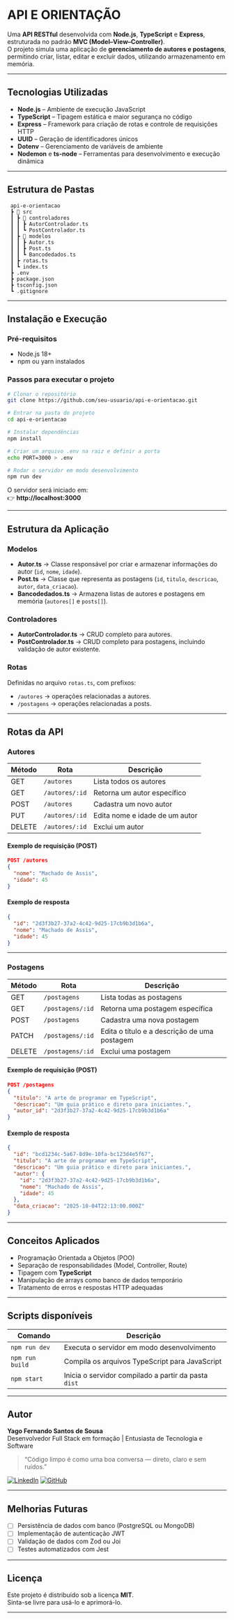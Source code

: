 #  API E ORIENTAÇÃO

Uma **API RESTful** desenvolvida com **Node.js**, **TypeScript** e **Express**, estruturada no padrão **MVC (Model–View–Controller)**.  
O projeto simula uma aplicação de **gerenciamento de autores e postagens**, permitindo criar, listar, editar e excluir dados, utilizando armazenamento em memória.

---

##  Tecnologias Utilizadas

- **Node.js** – Ambiente de execução JavaScript
- **TypeScript** – Tipagem estática e maior segurança no código
- **Express** – Framework para criação de rotas e controle de requisições HTTP
- **UUID** – Geração de identificadores únicos
- **Dotenv** – Gerenciamento de variáveis de ambiente
- **Nodemon** e **ts-node** – Ferramentas para desenvolvimento e execução dinâmica

---

##  Estrutura de Pastas

```
 api-e-orientacao
 ┣ 📂 src
 ┃ ┣ 📂 controladores
 ┃ ┃ ┣ AutorControlador.ts
 ┃ ┃ ┗ PostControlador.ts
 ┃ ┣ 📂 modelos
 ┃ ┃ ┣ Autor.ts
 ┃ ┃ ┣ Post.ts
 ┃ ┃ ┗ Bancodedados.ts
 ┃ ┣ rotas.ts
 ┃ ┗ index.ts
 ┣ .env
 ┣ package.json
 ┣ tsconfig.json
 ┗ .gitignore
```

---

## Instalação e Execução

###  Pré-requisitos
- Node.js 18+  
- npm ou yarn instalados  

###  Passos para executar o projeto

```bash
# Clonar o repositório
git clone https://github.com/seu-usuario/api-e-orientacao.git

# Entrar na pasta do projeto
cd api-e-orientacao

# Instalar dependências
npm install

# Criar um arquivo .env na raiz e definir a porta
echo PORT=3000 > .env

# Rodar o servidor em modo desenvolvimento
npm run dev
```

O servidor será iniciado em:  
👉 **http://localhost:3000**

---

##  Estrutura da Aplicação

###  Modelos
- **Autor.ts** → Classe responsável por criar e armazenar informações do autor (`id`, `nome`, `idade`).
- **Post.ts** → Classe que representa as postagens (`id`, `titulo`, `descricao`, `autor`, `data_criacao`).
- **Bancodedados.ts** → Armazena listas de autores e postagens em memória (`autores[]` e `posts[]`).

###  Controladores
- **AutorControlador.ts** → CRUD completo para autores.
- **PostControlador.ts** → CRUD completo para postagens, incluindo validação de autor existente.

###  Rotas
Definidas no arquivo `rotas.ts`, com prefixos:
- `/autores` → operações relacionadas a autores.
- `/postagens` → operações relacionadas a posts.

---

## Rotas da API

###  Autores

| Método | Rota | Descrição |
|--------|------|------------|
| GET | `/autores` | Lista todos os autores |
| GET | `/autores/:id` | Retorna um autor específico |
| POST | `/autores` | Cadastra um novo autor |
| PUT | `/autores/:id` | Edita nome e idade de um autor |
| DELETE | `/autores/:id` | Exclui um autor |

####  Exemplo de requisição (POST)
```json
POST /autores
{
  "nome": "Machado de Assis",
  "idade": 45
}
```

####  Exemplo de resposta
```json
{
  "id": "2d3f3b27-37a2-4c42-9d25-17cb9b3d1b6a",
  "nome": "Machado de Assis",
  "idade": 45
}
```

---

###  Postagens

| Método | Rota | Descrição |
|--------|------|------------|
| GET | `/postagens` | Lista todas as postagens |
| GET | `/postagens/:id` | Retorna uma postagem específica |
| POST | `/postagens` | Cadastra uma nova postagem |
| PATCH | `/postagens/:id` | Edita o título e a descrição de uma postagem |
| DELETE | `/postagens/:id` | Exclui uma postagem |

#### Exemplo de requisição (POST)
```json
POST /postagens
{
  "titulo": "A arte de programar em TypeScript",
  "descricao": "Um guia prático e direto para iniciantes.",
  "autor_id": "2d3f3b27-37a2-4c42-9d25-17cb9b3d1b6a"
}
```

####  Exemplo de resposta
```json
{
  "id": "bcd1234c-5a67-8d9e-10fa-bc123d4e5f67",
  "titulo": "A arte de programar em TypeScript",
  "descricao": "Um guia prático e direto para iniciantes.",
  "autor": {
    "id": "2d3f3b27-37a2-4c42-9d25-17cb9b3d1b6a",
    "nome": "Machado de Assis",
    "idade": 45
  },
  "data_criacao": "2025-10-04T22:13:00.000Z"
}
```

---

##  Conceitos Aplicados

- Programação Orientada a Objetos (POO)
- Separação de responsabilidades (Model, Controller, Route)
- Tipagem com **TypeScript**
- Manipulação de arrays como banco de dados temporário
- Tratamento de erros e respostas HTTP adequadas

---

## Scripts disponíveis

| Comando | Descrição |
|----------|------------|
| `npm run dev` | Executa o servidor em modo desenvolvimento |
| `npm run build` | Compila os arquivos TypeScript para JavaScript |
| `npm start` | Inicia o servidor compilado a partir da pasta `dist` |

---

## Autor

**Yago Fernando Santos de Sousa**  
 Desenvolvedor Full Stack em formação | Entusiasta de Tecnologia e Software  

> “Código limpo é como uma boa conversa — direto, claro e sem ruídos.”

[![LinkedIn](https://img.shields.io/badge/LinkedIn-0077B5?style=for-the-badge&logo=linkedin&logoColor=white)](https://linkedin.com/in/yagofernando)
[![GitHub](https://img.shields.io/badge/GitHub-181717?style=for-the-badge&logo=github&logoColor=white)](https://github.com/yagofernando)

---

## Melhorias Futuras

- [ ] Persistência de dados com banco (PostgreSQL ou MongoDB)  
- [ ] Implementação de autenticação JWT  
- [ ] Validação de dados com Zod ou Joi  
- [ ] Testes automatizados com Jest  

---

## Licença

Este projeto é distribuído sob a licença **MIT**.  
Sinta-se livre para usá-lo e aprimorá-lo.  

---

